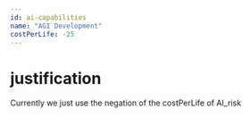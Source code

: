 ```yaml
---
id: ai-capabilities
name: "AGI Development"
costPerLife: -25
--- 
```


# justification

Currently we just use the negation of the costPerLife of AI_risk

